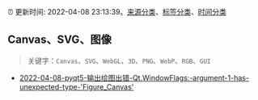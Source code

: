 :alarm_clock: 更新时间: 2022-04-08 23:13:39。[来源分类](../README.md)、[标签分类](../TAGS.md)、[时间分类](../TIMELINE.md)

## Canvas、SVG、图像


> 关键字：`Canvas`、`SVG`、`WebGL`、`3D`、`PNG`、`WebP`、`RGB`、`GUI`



- [2022-04-08-pyqt5-输出绘图出错-Qt.WindowFlags:-argument-1-has-unexpected-type-'Figure_Canvas'](https://www.v2ex.com/t/845816) 